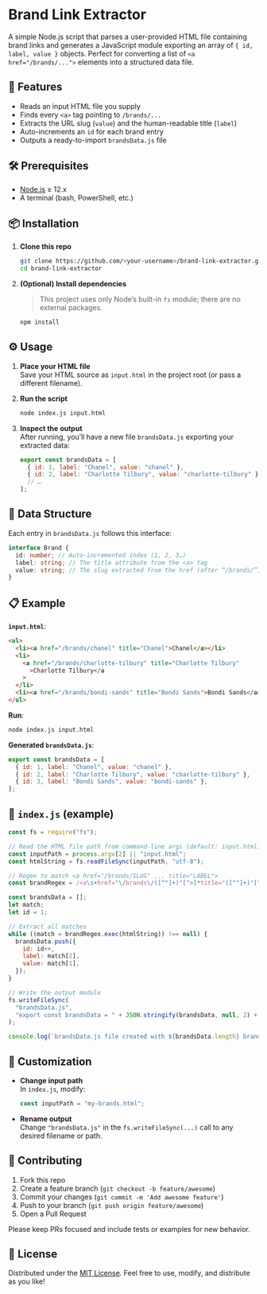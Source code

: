 # Brand Link Extractor

A simple Node.js script that parses a user-provided HTML file containing brand links and generates a JavaScript module exporting an array of `{ id, label, value }` objects. Perfect for converting a list of `<a href="/brands/...">` elements into a structured data file.

## 🚀 Features

- Reads an input HTML file you supply
- Finds every `<a>` tag pointing to `/brands/...`
- Extracts the URL slug (`value`) and the human-readable title (`label`)
- Auto-increments an `id` for each brand entry
- Outputs a ready-to-import `brandsData.js` file

## 🛠️ Prerequisites

- [Node.js](https://nodejs.org/) ≥ 12.x
- A terminal (bash, PowerShell, etc.)

## 📦 Installation

1. **Clone this repo**

   ```bash
   git clone https://github.com/<your-username>/brand-link-extractor.git
   cd brand-link-extractor
   ```

2. **(Optional) Install dependencies**
   > This project uses only Node’s built-in `fs` module; there are no external packages.
   ```bash
   npm install
   ```

## ⚙️ Usage

1. **Place your HTML file**  
   Save your HTML source as `input.html` in the project root (or pass a different filename).

2. **Run the script**

   ```bash
   node index.js input.html
   ```

3. **Inspect the output**  
   After running, you’ll have a new file `brandsData.js` exporting your extracted data:
   ```js
   export const brandsData = [
     { id: 1, label: "Chanel", value: "chanel" },
     { id: 2, label: "Charlotte Tilbury", value: "charlotte-tilbury" },
     // …
   ];
   ```

## 🔧 Data Structure

Each entry in `brandsData.js` follows this interface:

```ts
interface Brand {
  id: number; // Auto-incremented index (1, 2, 3…)
  label: string; // The title attribute from the <a> tag
  value: string; // The slug extracted from the href (after “/brands/”)
}
```

## 📋 Example

**`input.html`**:

```html
<ul>
  <li><a href="/brands/chanel" title="Chanel">Chanel</a></li>
  <li>
    <a href="/brands/charlotte-tilbury" title="Charlotte Tilbury"
      >Charlotte Tilbury</a
    >
  </li>
  <li><a href="/brands/bondi-sands" title="Bondi Sands">Bondi Sands</a></li>
</ul>
```

**Run**:

```bash
node index.js input.html
```

**Generated `brandsData.js`**:

```js
export const brandsData = [
  { id: 1, label: "Chanel", value: "chanel" },
  { id: 2, label: "Charlotte Tilbury", value: "charlotte-tilbury" },
  { id: 3, label: "Bondi Sands", value: "bondi-sands" },
];
```

## 📝 `index.js` (example)

```js
const fs = require("fs");

// Read the HTML file path from command-line args (default: input.html)
const inputPath = process.argv[2] || "input.html";
const htmlString = fs.readFileSync(inputPath, "utf-8");

// Regex to match <a href="/brands/SLUG" ... title="LABEL">
const brandRegex = /<a\s+href="\/brands\/([^"]+)"[^>]*title="([^"]+)"[^>]*>/g;

const brandsData = [];
let match;
let id = 1;

// Extract all matches
while ((match = brandRegex.exec(htmlString)) !== null) {
  brandsData.push({
    id: id++,
    label: match[2],
    value: match[1],
  });
}

// Write the output module
fs.writeFileSync(
  "brandsData.js",
  "export const brandsData = " + JSON.stringify(brandsData, null, 2) + ";"
);

console.log(`brandsData.js file created with ${brandsData.length} brands.`);
```

## 🔄 Customization

- **Change input path**  
  In `index.js`, modify:
  ```js
  const inputPath = "my-brands.html";
  ```
- **Rename output**  
  Change `"brandsData.js"` in the `fs.writeFileSync(...)` call to any desired filename or path.

## 🤝 Contributing

1. Fork this repo
2. Create a feature branch (`git checkout -b feature/awesome`)
3. Commit your changes (`git commit -m 'Add awesome feature'`)
4. Push to your branch (`git push origin feature/awesome`)
5. Open a Pull Request

Please keep PRs focused and include tests or examples for new behavior.

## 📄 License

Distributed under the [MIT License](LICENSE). Feel free to use, modify, and distribute as you like!
